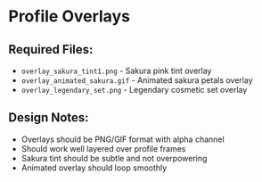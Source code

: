 # Profile Overlays

## Required Files:
- `overlay_sakura_tint1.png` - Sakura pink tint overlay
- `overlay_animated_sakura.gif` - Animated sakura petals overlay
- `overlay_legendary_set.png` - Legendary cosmetic set overlay

## Design Notes:
- Overlays should be PNG/GIF format with alpha channel
- Should work well layered over profile frames
- Sakura tint should be subtle and not overpowering
- Animated overlay should loop smoothly

